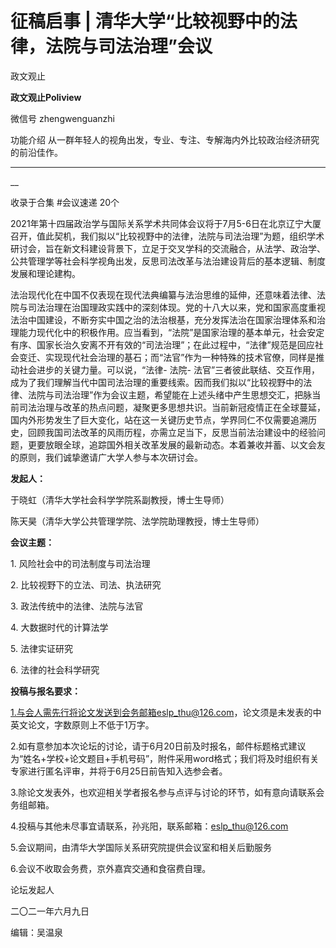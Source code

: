 

#  征稿启事 | 清华大学“比较视野中的法律，法院与司法治理”会议

政文观止  

**政文观止Poliview** 

微信号 zhengwenguanzhi

功能介绍 从一群年轻人的视角出发，专业、专注、专解海内外比较政治经济研究的前沿佳作。

____

__

收录于合集 #会议速递 20个

2021年第十四届政治学与国际关系学术共同体会议将于7月5-6日在北京辽宁大厦召开，值此契机，我们拟以“比较视野中的法律，法院与司法治理”为题，组织学术研讨会，旨在新文科建设背景下，立足于交叉学科的交流融合，从法学、政治学、公共管理学等社会科学视角出发，反思司法改革与法治建设背后的基本逻辑、制度发展和理论建构。

  

法治现代化在中国不仅表现在现代法典编纂与法治思维的延伸，还意味着法律、法院与司法治理在治国理政实践中的深刻体现。党的十八大以来，党和国家高度重视法治中国建设，不断夯实中国之治的法治根基，充分发挥法治在国家治理体系和治理能力现代化中的积极作用。应当看到，“法院”是国家治理的基本单元，社会安定有序、国家长治久安离不开有效的“司法治理”；在此过程中，“法律”规范是回应社会变迁、实现现代社会治理的基石；而“法官”作为一种特殊的技术官僚，同样是推动社会进步的关键力量。可以说，“法律-
法院-
法官”三者彼此联结、交互作用，成为了我们理解当代中国司法治理的重要线索。因而我们拟以“比较视野中的法律、法院与司法治理”作为会议主题，希望能在上述头绪中产生思想交汇，把脉当前司法治理与改革的热点问题，凝聚更多思想共识。当前新冠疫情正在全球蔓延，国内外形势发生了巨大变化，站在这一关键历史节点，学界同仁不仅需要追溯历史，回顾我国司法改革的风雨历程，亦需立足当下，反思当前法治建设中的经验问题，更要放眼全球，追踪国外相关改革发展的最新动态。本着兼收并蓄、以文会友的原则，我们诚挚邀请广大学人参与本次研讨会。

**发起人：**

于晓虹（清华大学社会科学学院系副教授，博士生导师）  

陈天昊（清华大学公共管理学院、法学院助理教授，博士生导师）

  

 **会议主题：**  

1\. 风险社会中的司法制度与司法治理

2\. 比较视野下的立法、司法、执法研究

3\. 政法传统中的法律、法院与法官

4\. 大数据时代的计算法学

5\. 法律实证研究  

6\. 法律的社会科学研究  

  

 **投稿与报名要求：**

1.与会人需先行将论文发送到会务邮箱eslp_thu@126.com，论文须是未发表的中英文论文，字数原则上不低于1万字。

2.如有意参加本次论坛的讨论，请于6月20日前及时报名，邮件标题格式建议为“姓名+学校+论文题目+手机号码”，附件采用word格式；我们将及时组织有关专家进行匿名评审，并将于6月25日前告知入选参会者。

3.除论文发表外，也欢迎相关学者报名参与点评与讨论的环节，如有意向请联系会务组邮箱。

4.投稿与其他未尽事宜请联系，孙兆阳，联系邮箱：eslp_thu@126.com

5.会议期间，由清华大学国际关系研究院提供会议室和相关后勤服务

6.会议不收取会务费，京外嘉宾交通和食宿费自理。

  

论坛发起人

二〇二一年六月九日  

编辑：吴温泉  

  

